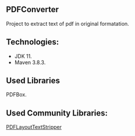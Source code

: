 ## PDFConverter

Project to extract text of pdf in original formatation.

## Technologies:

- JDK 11.
- Maven 3.8.3.

## Used Libraries

PDFBox.

## Used Community Libraries:

[PDFLayoutTextStripper](https://github.com/JonathanLink/PDFLayoutTextStripper)
